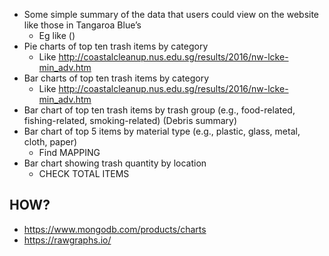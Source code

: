 * Some simple summary of the data that users could view on the website like those in Tangaroa Blue’s
	* Eg like ()
* Pie charts of top ten trash items by category
	* Like http://coastalcleanup.nus.edu.sg/results/2016/nw-lcke-min_adv.htm
* Bar charts of top ten trash items by category
	* Like http://coastalcleanup.nus.edu.sg/results/2016/nw-lcke-min_adv.htm
* Bar chart of top ten trash items by trash group (e.g., food-related, fishing-related, smoking-related)
	(Debris summary)
* Bar chart of top 5 items by material type (e.g., plastic, glass, metal, cloth, paper)
	* Find MAPPING
* Bar chart showing trash quantity by location
	* CHECK TOTAL ITEMS


## HOW?

* https://www.mongodb.com/products/charts
* https://rawgraphs.io/
